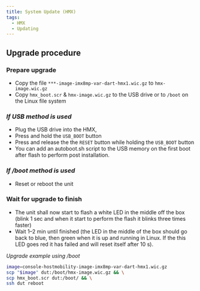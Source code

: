 ```yaml
---
title: System Update (HMX)
tags:
  - HMX
  - Updating
---
```



## Upgrade procedure

### Prepare upgrade

* Copy the file `***-image-imx8mp-var-dart-hmx1.wic.gz` to `hmx-image.wic.gz`
* Copy `hmx_boot.scr` & `hmx-image.wic.gz` to the USB drive or to `/boot` on the Linux file system

### *If USB method is used*

* Plug the USB drive into the HMX,
* Press and hold the `USB_BOOT` button
* Press and release the the `RESET` button while holding the `USB_BOOT` button 
* You can add an autoboot.sh script to the USB memory on the first boot after flash to perform post installation.

### *If /boot method is used*

* Reset or reboot the unit

### Wait for upgrade to finish

* The unit shall now start to flash a white LED in the middle off the box (blink 1 sec and when it start to perform the flash it blinks three times faster)
* Wait 1–2 min until finished (the LED in the middle of the box should go back to blue, then green when it is up and running in Linux. If the this LED goes red it has failed and will reset itself after 10 s).


*Upgrade example using /boot*
```bash
image=console-hostmobility-image-imx8mp-var-dart-hmx1.wic.gz
scp "$image" dut:/boot/hmx-image.wic.gz && \
scp hmx_boot.scr dut:/boot/ && \
ssh dut reboot
```
